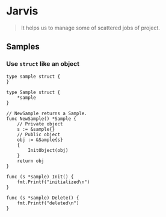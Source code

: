 # Jarvis

> It helps us to manage some of scattered jobs of project.

## Samples

### Use `struct` like an object
```
type sample struct {
}

type Sample struct {
	*sample
}

// NewSample returns a Sample.
func NewSample() *Sample {
	// Private object
	s := &sample{}
	// Public object
	obj := &Sample{s}
	{
		InitObject(obj)
	}
	return obj
}

func (s *sample) Init() {
	fmt.Printf("initialized\n")
}

func (s *sample) Delete() {
	fmt.Printf("deleted\n")
}

```
